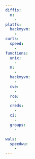 ```yaml
---
diffis:
  m:
    -
platfs:
  hackmyvm:
    -
curls:
  speed:
    -
functions:
  unix:
    -
  m:
    -
  hackmyvm:
    -
  cve:
    -
  rce:
    -
  creds:
    -
  ci:
    -
  groups:
    -

wals:
  speedwu:
    -
---
```

